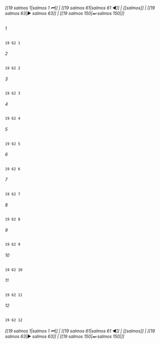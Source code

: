 
###### [[19 salmos 1|salmos 1 ⏮]] | [[19 salmos 61|salmos 61 ◀]] | [[salmos]] | [[19 salmos 63|▶ salmos 63]] | [[19 salmos 150|⏭ salmos 150|]]

###### 1
``` verse
19 62 1 
```
###### 2
``` verse
19 62 2 
```
###### 3
``` verse
19 62 3 
```
###### 4
``` verse
19 62 4 
```
###### 5
``` verse
19 62 5 
```
###### 6
``` verse
19 62 6 
```
###### 7
``` verse
19 62 7 
```
###### 8
``` verse
19 62 8 
```
###### 9
``` verse
19 62 9 
```
###### 10
``` verse
19 62 10 
```
###### 11
``` verse
19 62 11 
```
###### 12
``` verse
19 62 12 
```

###### [[19 salmos 1|salmos 1 ⏮]] | [[19 salmos 61|salmos 61 ◀]] | [[salmos]] | [[19 salmos 63|▶ salmos 63]] | [[19 salmos 150|⏭ salmos 150|]]

